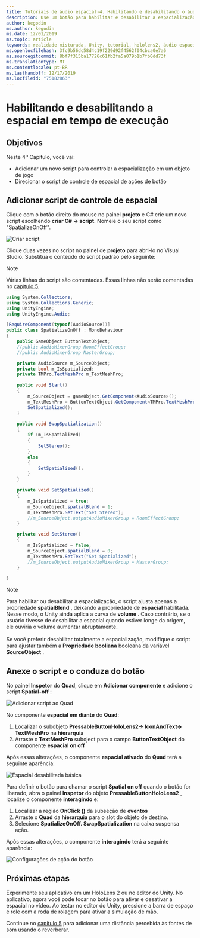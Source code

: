 ```yaml
---
title: Tutoriais de áudio espacial-4. Habilitando e desabilitando o áudio espacial em tempo de execução
description: Use um botão para habilitar e desabilitar a espacialização de áudio em tempo de execução.
author: kegodin
ms.author: kegodin
ms.date: 12/01/2019
ms.topic: article
keywords: realidade misturada, Unity, tutorial, hololens2, áudio espacial
ms.openlocfilehash: 3fc9b56dc58d4c19f229d92f4562f04cbca0e7a6
ms.sourcegitcommit: 8bf7f315ba17726c61fb2fa5a079b1b7fb0dd73f
ms.translationtype: MT
ms.contentlocale: pt-BR
ms.lasthandoff: 12/17/2019
ms.locfileid: "75182863"
---
```

# <a name="enabling-and-disabling-spatialization-at-run-time"></a>Habilitando e desabilitando a espacial em tempo de execução

## <a name="objectives"></a>Objetivos
Neste 4º Capítulo, você vai:
* Adicionar um novo script para controlar a espacialização em um objeto de jogo
* Direcionar o script de controle de espacial de ações de botão

## <a name="add-spatialization-control-script"></a>Adicionar script de controle de espacial
Clique com o botão direito do mouse no painel **projeto** e C# crie um novo script escolhendo **criar C# -> script**. Nomeie o seu script como "SpatializeOnOff".

![Criar script](images/spatial-audio/create-script.png)

Clique duas vezes no script no painel de **projeto** para abri-lo no Visual Studio. Substitua o conteúdo do script padrão pelo seguinte:

> [!NOTE]
> Várias linhas do script são comentadas. Essas linhas não serão comentadas no [capítulo 5](unity-spatial-audio-ch5.md).

```c#
using System.Collections;
using System.Collections.Generic;
using UnityEngine;
using UnityEngine.Audio;

[RequireComponent(typeof(AudioSource))]
public class SpatializeOnOff : MonoBehaviour
{
    public GameObject ButtonTextObject;
    //public AudioMixerGroup RoomEffectGroup;
    //public AudioMixerGroup MasterGroup;

    private AudioSource m_SourceObject;
    private bool m_IsSpatialized;
    private TMPro.TextMeshPro m_TextMeshPro;

    public void Start()
    {
        m_SourceObject = gameObject.GetComponent<AudioSource>();
        m_TextMeshPro = ButtonTextObject.GetComponent<TMPro.TextMeshPro>();
        SetSpatialized();
    }

    public void SwapSpatialization()
    {
        if (m_IsSpatialized)
        {
            SetStereo();
        }
        else
        {
            SetSpatialized();
        }
    }

    private void SetSpatialized()
    {
        m_IsSpatialized = true;
        m_SourceObject.spatialBlend = 1;
        m_TextMeshPro.SetText("Set Stereo");
        //m_SourceObject.outputAudioMixerGroup = RoomEffectGroup;
    }

    private void SetStereo()
    {
        m_IsSpatialized = false;
        m_SourceObject.spatialBlend = 0;
        m_TextMeshPro.SetText("Set Spatialized");
        //m_SourceObject.outputAudioMixerGroup = MasterGroup;
    }

}
```

> [!NOTE]
> Para habilitar ou desabilitar a espacialização, o script ajusta apenas a propriedade **spatialBlend** , deixando a propriedade de **espacial** habilitada. Nesse modo, o Unity ainda aplica a curva de **volume** . Caso contrário, se o usuário tivesse de desabilitar a espacial quando estiver longe da origem, ele ouviria o volume aumentar abruptamente. <br> <br>
> Se você preferir desabilitar totalmente a espacialização, modifique o script para ajustar também a **Propriedade booliana** booleana da variável **SourceObject** .

## <a name="attach-your-script-and-drive-it-from-the-button"></a>Anexe o script e o conduza do botão
No painel **Inspetor** do **Quad**, clique em **Adicionar componente** e adicione o script **Spatial-off** :

![Adicionar script ao Quad](images/spatial-audio/add-script-to-quad.png)

No componente **espacial em diante** do **Quad**:
1. Localizar o subobjeto **PressableButtonHoloLens2-> IconAndText-> TextMeshPro** na **hierarquia**
2. Arraste o **TextMeshPro** suboject para o campo **ButtonTextObject** do componente **espacial on off**

Após essas alterações, o componente **espacial ativado** do **Quad** terá a seguinte aparência:

![Espacial desabilitada básica](images/spatial-audio/spatialize-on-off-basic.png)

Para definir o botão para chamar o script **Spatial on off** quando o botão for liberado, abra o painel **Inspetor** do objeto **PressableButtonHoloLens2** , localize o componente **interagindo** e:
1. Localizar a região **OnClick ()** da subseção de **eventos**
2. Arraste o **Quad** da **hierarquia** para o slot do objeto de destino.
3. Selecione **SpatializeOnOff. SwapSpatialization** na caixa suspensa ação.

Após essas alterações, o componente **interagindo** terá a seguinte aparência:

![Configurações de ação do botão](images/spatial-audio/button-action-settings.png)

## <a name="next-steps"></a>Próximas etapas
Experimente seu aplicativo em um HoloLens 2 ou no editor do Unity. No aplicativo, agora você pode tocar no botão para ativar e desativar a espacial no vídeo. Ao testar no editor do Unity, pressione a barra de espaço e role com a roda de rolagem para ativar a simulação de mão. 

Continue no [capítulo 5](unity-spatial-audio-ch5.md) para adicionar uma distância percebida às fontes de som usando o reverberar.

